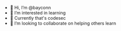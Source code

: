 - 👋 Hi, I’m @bayconn
- 👀 I’m interested in learning
- 🌱 Currently that's codesec 
- 💞️ I’m looking to collaborate on helping others learn
